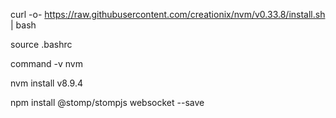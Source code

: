 curl -o- https://raw.githubusercontent.com/creationix/nvm/v0.33.8/install.sh | bash

source .bashrc

command -v nvm

nvm install v8.9.4

npm install @stomp/stompjs websocket --save

